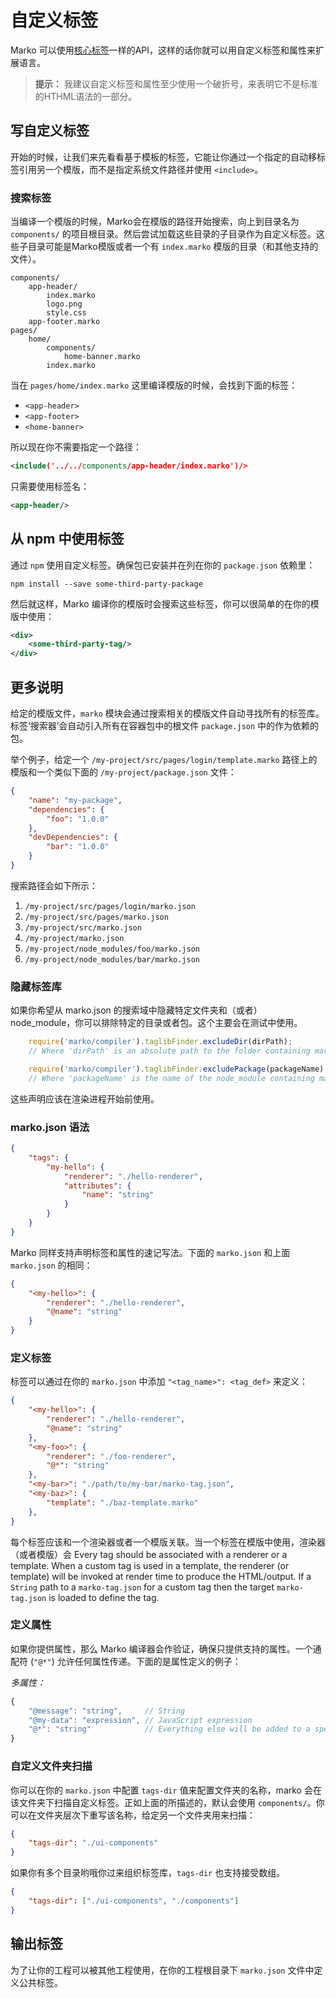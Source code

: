 # 自定义标签

Marko 可以使用[核心标签](./core-tags.md)一样的API，这样的话你就可以用自定义标签和属性来扩展语言。

> **提示：** 我建议自定义标签和属性至少使用一个破折号，来表明它不是标准的HTHML语法的一部分。

## 写自定义标签

开始的时候，让我们来先看看基于模板的标签，它能让你通过一个指定的自动移标签引用另一个模版，而不是指定系统文件路径并使用 `<include>`。

### 搜索标签

当编译一个模版的时候，Marko会在模版的路径开始搜索，向上到目录名为 `components/` 的项目根目录。然后尝试加载这些目录的子目录作为自定义标签。这些子目录可能是Marko模版或者一个有 `index.marko` 模版的目录（和其他支持的文件）。

```dir
components/
    app-header/
        index.marko
        logo.png
        style.css
    app-footer.marko
pages/
    home/
        components/
            home-banner.marko
        index.marko
```

当在 `pages/home/index.marko` 这里编译模版的时候，会找到下面的标签：

- `<app-header>`
- `<app-footer>`
- `<home-banner>`

所以现在你不需要指定一个路径：

```xml
<include('../../components/app-header/index.marko')/>
```

只需要使用标签名：

```xml
<app-header/>
```

## 从 npm 中使用标签

通过  `npm` 使用自定义标签。确保包已安装并在列在你的 `package.json` 依赖里：

```
npm install --save some-third-party-package
```

然后就这样，Marko 编译你的模版时会搜索这些标签，你可以很简单的在你的模版中使用：

```xml
<div>
    <some-third-party-tag/>
</div>
```

## 更多说明

给定的模版文件，`marko` 模块会通过搜索相关的模版文件自动寻找所有的标签库。标签‘搜索器’会自动引入所有在容器包中的根文件 `package.json` 中的作为依赖的包。

举个例子，给定一个 `/my-project/src/pages/login/template.marko` 路径上的模版和一个类似下面的 `/my-project/package.json` 文件：

```json
{
    "name": "my-package",
    "dependencies": {
        "foo": "1.0.0"
    },
    "devDependencies": {
        "bar": "1.0.0"
    }
}
```

搜索路径会如下所示：

1. `/my-project/src/pages/login/marko.json`
2. `/my-project/src/pages/marko.json`
3. `/my-project/src/marko.json`
4. `/my-project/marko.json`
5. `/my-project/node_modules/foo/marko.json`
6. `/my-project/node_modules/bar/marko.json`

### 隐藏标签库

如果你希望从 marko.json 的搜索域中隐藏特定文件夹和（或者）node_module，你可以排除特定的目录或者包。这个主要会在测试中使用。

```javascript
    require('marko/compiler').taglibFinder.excludeDir(dirPath);
    // Where 'dirPath' is an absolute path to the folder containing marko.json

    require('marko/compiler').taglibFinder.excludePackage(packageName);
    // Where 'packageName' is the name of the node_module containing marko.json
```

这些声明应该在渲染进程开始前使用。


### marko.json 语法

```json
{
    "tags": {
        "my-hello": {
            "renderer": "./hello-renderer",
            "attributes": {
                "name": "string"
            }
        }
    }
}
```

Marko 同样支持声明标签和属性的速记写法。下面的 `marko.json` 和上面 `marko.json` 的相同：

```json
{
    "<my-hello>": {
        "renderer": "./hello-renderer",
        "@name": "string"
    }
}
```

### 定义标签

标签可以通过在你的 `marko.json` 中添加 `"<tag_name>": <tag_def>` 来定义：

```json
{
    "<my-hello>": {
        "renderer": "./hello-renderer",
        "@name": "string"
    },
    "<my-foo>": {
        "renderer": "./foo-renderer",
        "@*": "string"
    },
    "<my-bar>": "./path/to/my-bar/marko-tag.json",
    "<my-baz>": {
        "template": "./baz-template.marko"
    },
}
```

每个标签应该和一个渲染器或者一个模版关联。当一个标签在模版中使用，渲染器（或者模版）会
Every tag should be associated with a renderer or a template. When a custom tag is used in a template, the renderer (or template) will be invoked at render time to produce the HTML/output. If a `String` path to a `marko-tag.json` for a custom tag then the target `marko-tag.json` is loaded to define the tag.

### 定义属性

如果你提供属性，那么 Marko 编译器会作验证，确保只提供支持的属性。一个通配符 (`"@*"`) 允许任何属性传递。下面的是属性定义的例子：

_多属性：_

```javascript
{
    "@message": "string",     // String
    "@my-data": "expression", // JavaScript expression
    "@*": "string"            // Everything else will be added to a special "*" property
}
```


### 自定义文件夹扫描

你可以在你的 `marko.json` 中配置 `tags-dir` 值来配置文件夹的名称，marko 会在该文件夹下扫描自定义标签。正如上面的所描述的，默认会使用 `components/`。你可以在文件夹层次下重写该名称，给定另一个文件夹用来扫描：

```json
{
    "tags-dir": "./ui-components"
}
```

如果你有多个目录哟哦你过来组织标签库，`tags-dir` 也支持接受数组。

```json
{
    "tags-dir": ["./ui-components", "./components"]
}
```

## 输出标签

为了让你的工程可以被其他工程使用，在你的工程根目录下 `marko.json` 文件中定义公共标签。